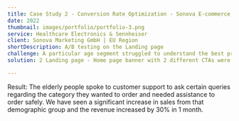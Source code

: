 ```yaml
---
title: Case Study 2 - Conversion Rate Optimization - Sonova E-commerce - Healthcare Electronics
date: 2022 
thumbnail: images/portfolio/portfolio-3.png
service: Healthcare Electronics & Sennheiser 
client: Sonova Marketing GmbH | EU Region
shortDescription: A/B testing on the Landing page 
challenge: A particular age segment struggled to understand the best product and category for them and place the order. I decided to run an A/B test for that specific demographics of the 50+ age group
solution: 2 Landing page - Home page banner with 2 different CTAs were implemented - CTA 1 - Shop Now | CTA 2 - Call to know more and Order! 

---
```

Result:
The elderly people spoke to customer support to ask certain queries regarding the category they wanted to order and needed assistance to order safely. We have seen a significant increase in sales from that demographic group and the revenue increased by 30% in 1 month. 

